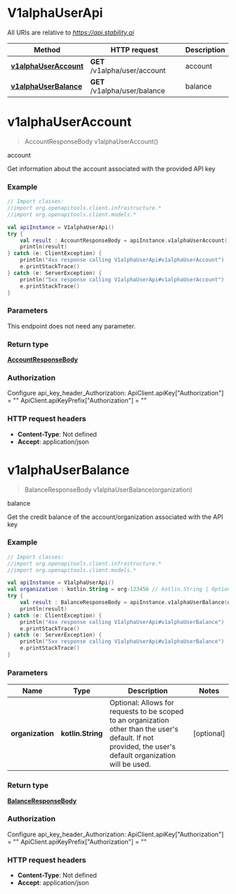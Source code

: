 # V1alphaUserApi

All URIs are relative to *https://api.stability.ai*

Method | HTTP request | Description
------------- | ------------- | -------------
[**v1alphaUserAccount**](V1alphaUserApi.md#v1alphaUserAccount) | **GET** /v1alpha/user/account | account
[**v1alphaUserBalance**](V1alphaUserApi.md#v1alphaUserBalance) | **GET** /v1alpha/user/balance | balance


<a name="v1alphaUserAccount"></a>
# **v1alphaUserAccount**
> AccountResponseBody v1alphaUserAccount()

account

Get information about the account associated with the provided API key

### Example
```kotlin
// Import classes:
//import org.openapitools.client.infrastructure.*
//import org.openapitools.client.models.*

val apiInstance = V1alphaUserApi()
try {
    val result : AccountResponseBody = apiInstance.v1alphaUserAccount()
    println(result)
} catch (e: ClientException) {
    println("4xx response calling V1alphaUserApi#v1alphaUserAccount")
    e.printStackTrace()
} catch (e: ServerException) {
    println("5xx response calling V1alphaUserApi#v1alphaUserAccount")
    e.printStackTrace()
}
```

### Parameters
This endpoint does not need any parameter.

### Return type

[**AccountResponseBody**](AccountResponseBody.md)

### Authorization


Configure api_key_header_Authorization:
    ApiClient.apiKey["Authorization"] = ""
    ApiClient.apiKeyPrefix["Authorization"] = ""

### HTTP request headers

 - **Content-Type**: Not defined
 - **Accept**: application/json

<a name="v1alphaUserBalance"></a>
# **v1alphaUserBalance**
> BalanceResponseBody v1alphaUserBalance(organization)

balance

Get the credit balance of the account/organization associated with the API key

### Example
```kotlin
// Import classes:
//import org.openapitools.client.infrastructure.*
//import org.openapitools.client.models.*

val apiInstance = V1alphaUserApi()
val organization : kotlin.String = org-123456 // kotlin.String | Optional: Allows for requests to be scoped to an organization other than the user's default.  If not provided, the user's default organization will be used.
try {
    val result : BalanceResponseBody = apiInstance.v1alphaUserBalance(organization)
    println(result)
} catch (e: ClientException) {
    println("4xx response calling V1alphaUserApi#v1alphaUserBalance")
    e.printStackTrace()
} catch (e: ServerException) {
    println("5xx response calling V1alphaUserApi#v1alphaUserBalance")
    e.printStackTrace()
}
```

### Parameters

Name | Type | Description  | Notes
------------- | ------------- | ------------- | -------------
 **organization** | **kotlin.String**| Optional: Allows for requests to be scoped to an organization other than the user&#39;s default.  If not provided, the user&#39;s default organization will be used. | [optional]

### Return type

[**BalanceResponseBody**](BalanceResponseBody.md)

### Authorization


Configure api_key_header_Authorization:
    ApiClient.apiKey["Authorization"] = ""
    ApiClient.apiKeyPrefix["Authorization"] = ""

### HTTP request headers

 - **Content-Type**: Not defined
 - **Accept**: application/json

